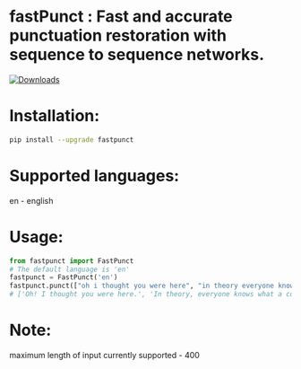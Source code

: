 # fastPunct : Fast and accurate punctuation restoration with sequence to sequence networks.
[![Downloads](https://pepy.tech/badge/fastpunct)](https://pepy.tech/project/fastpunct)

# Installation:
```bash
pip install --upgrade fastpunct
```

# Supported languages:
en - english

# Usage:

```python
from fastpunct import FastPunct
# The default language is 'en'
fastpunct = FastPunct('en')
fastpunct.punct(["oh i thought you were here", "in theory everyone knows what a comma is", "hey how are you doing", "my name is sheela i am in love with hrithik"], batch_size=32)
# ['Oh! I thought you were here.', 'In theory, everyone knows what a comma is.', 'Hey! How are you doing?', 'My name is Sheela. I am in love with Hrithik.']

```
# Note:
maximum length of input currently supported - 400
